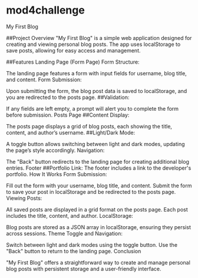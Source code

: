 # mod4challenge

My First Blog

##Project Overview
"My First Blog" is a simple web application designed for creating and viewing personal blog posts. The app uses localStorage to save posts, allowing for easy access and management.

##Features
Landing Page (Form Page)
Form Structure:

The landing page features a form with input fields for username, blog title, and content.
Form Submission:

Upon submitting the form, the blog post data is saved to localStorage, and you are redirected to the posts page.
##Validation:

If any fields are left empty, a prompt will alert you to complete the form before submission.
Posts Page
##Content Display:

The posts page displays a grid of blog posts, each showing the title, content, and author’s username.
##Light/Dark Mode:

A toggle button allows switching between light and dark modes, updating the page’s style accordingly.
Navigation:

The "Back" button redirects to the landing page for creating additional blog entries.
Footer
##Portfolio Link:
The footer includes a link to the developer's portfolio.
How It Works
Form Submission:

Fill out the form with your username, blog title, and content. Submit the form to save your post in localStorage and be redirected to the posts page.
Viewing Posts:

All saved posts are displayed in a grid format on the posts page. Each post includes the title, content, and author.
LocalStorage:

Blog posts are stored as a JSON array in localStorage, ensuring they persist across sessions.
Theme Toggle and Navigation:

Switch between light and dark modes using the toggle button. Use the "Back" button to return to the landing page.
Conclusion

"My First Blog" offers a straightforward way to create and manage personal blog posts with persistent storage and a user-friendly interface.